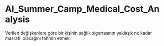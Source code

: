 # AI_Summer_Camp_Medical_Cost_Analysis
Verilen değişkenlere göre bir kişinin sağlık sigortasının yaklaşık ne kadar masraflı olacağını tahmin etmek.
